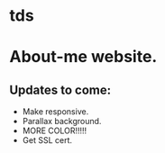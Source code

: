 # tds

<h1>About-me website.</h1>

<h2>Updates to come:</h2>

<ul>
  <li>
    Make responsive.
  </li>
  
  <li>
    Parallax background.
  </li>
  
  <li>
    MORE COLOR!!!!!
  </li>
 
  <li>
    Get SSL cert.
  </li>
  
</ul>
